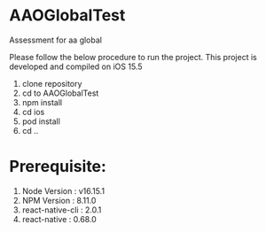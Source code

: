 # AAOGlobalTest
Assessment for aa global

Please follow the below procedure to run the project. 
This project is developed and compiled on iOS 15.5

1) clone repository
2) cd to AAOGlobalTest
3) npm install
4) cd ios
5) pod install
6) cd ..

# Prerequisite: 
1) Node Version : v16.15.1
2) NPM Version : 8.11.0
3) react-native-cli : 2.0.1
4) react-native : 0.68.0
